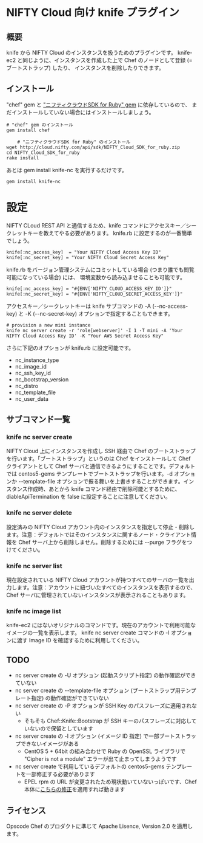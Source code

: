 # NIFTY Cloud 向け knife プラグイン

## 概要

knife から NIFTY Cloud のインスタンスを扱うためのプラグインです。
knife-ec2 と同じように、インスタンスを作成した上で Chef のノードとして登録 (= ブートストラップ) したり、
インスタンスを削除したりできます。

## インストール

"chef" gem と ["ニフティクラウドSDK for Ruby" gem](http://cloud.nifty.com/api/sdk/) に依存しているので、
まだインストールしていない場合にはインストールしましょう。

	# "chef" gem のインストール
	gem install chef

        # "ニフティクラウドSDK for Ruby" のインストール
	wget http://cloud.nifty.com/api/sdk/NIFTY_Cloud_SDK_for_ruby.zip
	cd NIFTY_Cloud_SDK_for_ruby
	rake install

あとは gem install knife-nc を実行するだけです。

	gem install knife-nc

# 設定

NIFTY CLoud REST API と通信するため、knife コマンドにアクセスキー／シークレットキーを教えてやる必要があります。
knife.rb に設定するのが一番簡単でしょう。

	knife[:nc_access_key]  = "Your NIFTY Cloud Access Key ID"
	knife[:nc_secret_key] = "Your NIFTY Cloud Secret Access Key"

knife.rb をバージョン管理システムにコミットしている場合 (つまり誰でも閲覧可能になっている場合) には、
環境変数から読み込ませることも可能です。

	knife[:nc_access_key] = "#{ENV['NIFTY_CLOUD_ACCESS_KEY_ID']}"
	knife[:nc_secret_key] = "#{ENV['NIFTY_CLOUD_SECRET_ACCESS_KEY']}"

アクセスキー／シークレットキーは knife サブコマンドの -A (--nc-access-key) と -K (--nc-secret-key) オプションで指定することもできます。

	# provision a new mini instance
	knife nc server create -r 'role[webserver]' -I 1 -T mini -A 'Your NIFTY Cloud Access Key ID' -K "Your AWS Secret Access Key"

さらに下記のオプションが knife.rb に設定可能です。

 * nc_instance_type
 * nc_image_id
 * nc_ssh_key_id
 * nc_bootstrap_version
 * nc_distro
 * nc_template_file
 * nc_user_data

## サブコマンド一覧

### knife nc server create

NIFTY Cloud 上にインスタンスを作成し SSH 経由で Chef のブートストラップを行います。「ブートストラップ」というのは Chef をインストールして Chef クライアントとして Chef サーバと通信できるようにすることです。デフォルトでは centos5-gems テンプレートでブートストラップを行います。-d オプションか --template-file オプションで振る舞いを上書きすることができます。インスタンス作成時、あとから knife コマンド経由で削除可能とするために、diableApiTermination を false に設定することに注意してください。

### knife nc server delete

設定済みの NIFTY Cloud アカウント内のインスタンスを指定して停止・削除します。注意：デフォルトではそのインスタンスに関するノード・クライアント情報を Chef サーバ上から削除しません。削除するためには --purge フラグをつけてください。

### knife nc server list

現在設定されている NIFTY Cloud アカウントが持つすべてのサーバの一覧を出力します。注意：アカウントに紐づいたすべてのインスタンスを表示するので、Chef サーバに管理されていないインスタンスが表示されることもあります。

### knife nc image list

knife-ec2 にはないオリジナルのコマンドです。現在のアカウントで利用可能なイメージの一覧を表示します。
knife nc server create コマンドの -I オプションに渡す Image ID を確認するために利用してください。

## TODO

 * nc server create の -U オプション (起動スクリプト指定) の動作確認ができていない
 * nc server create の --template-file オプション (ブートストラップ用テンプレート指定) の動作確認ができていない
 * nc server create の -P オプションが SSH Key のパスフレーズに適用されない
   * そもそも Chef::Knife::Bootstrap が SSH キーのパスフレーズに対応していないので保留としています
 * nc server create の -I オプション (イメージ ID 指定) で一部ブートストラップできないイメージがある
   * CentOS 5 + 64bit の組み合わせで Ruby の OpenSSL ライブラリで "Cipher is not a module" エラーが出て止まってしまうようです
 * nc server create で利用しているデフォルトの centos5-gems テンプレートを一部修正する必要があります
   * EPEL rpm の URL が変更されたため現状動いていないっぽいです、Chef 本体に[こちらの修正](https://github.com/vgirnet/chef/commit/62bdc5a7415025555502583cad5f6a6543e7a954)を適用すれば動きます

## ライセンス

Opscode Chef のプロダクトに準じて Apache Lisence, Version 2.0 を適用します。
